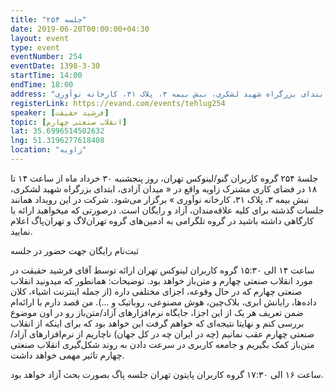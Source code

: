 ```yaml
---
title: "جلسه ۲۵۴"
date: 2019-06-20T00:00:00+04:30
layout: event
type: event
eventNumber: 254
eventDate: 1398-3-30
startTime: 14:00
endTime: 18:00
address: "میدان آزادی، ابتدای بزرگراه شهید لشکری، نبش بیمه ۳، پلاک ۳۱، کارخانه نوآوری"
registerLink: https://evand.com/events/tehlug254
speaker: [فرشید حقیقت]
topic: [انقلاب صنعتی چهارم]
lat: 35.6996514502632
lng: 51.3196277618408
location: "زاویه"
---
```

جلسهٔ ۲۵۴ گروه کاربران گنو/لینوکس تهران، روز پنجشنبه ۳۰ خرداد ماه از ساعت ۱۴ تا ۱۸ در فضای کاری مشترک زاویه واقع در « میدان آزادی، ابتدای بزرگراه شهید لشکری، نبش بیمه ۳، پلاک ۳۱، کارخانه نوآوری » برگزار می‌شود.
شرکت در این رویداد همانند جلسات گذشته برای کلیه علاقه‌مندان، آزاد و رایگان است.
درصورتی که میخواهید ارائه یا کارگاهی داشته باشید در گروه تلگرامی به ادمین‌های گروه تهران‌لاگ و تهران‌پاگ اعلام نمایید.

ثبت‌نام رایگان جهت حضور در جلسه


ساعت ۱۴ الی ۱۵:۳۰ گروه کاربران لینوکس تهران
ارائه توسط آقای فرشید حقیقت در مورد انقلاب صنعتی چهارم و متن‌باز خواهد بود.
توضیحات: همانطور که میدونید انقلاب صنعتی چهارم که در حال وقوعه، اجزای مختلفی داره (از جمله اینترنت اشیاء، کلان داده‌ها، رایانش ابری، بلاک‌چین، هوش مصنوعی، روباتیک و ...). من قصد دارم با ارائه‌ام ضمن تعریف هر یک از این اجزا، جایگاه نرم‌افزارهای آزاد/متن‌باز رو در اون موضوع بررسی کنم و نهایتا نتیجه‌ای که خواهم گرفت این خواهد بود که برای اینکه از انقلاب صنعتی چهارم عقب نمانیم (چه در ایران چه در کل جهان) ناچاریم از نرم‌افزارهای آزاد/متن‌باز کمک بگیریم و جامعه کاربری در سرعت دادن به روند شکل‌گیری انقلاب صنعتی چهارم تاثیر مهمی خواهد داشت.

ساعت ۱۶ الی ۱۷:۳۰ گروه کاربران پایتون تهران
جلسه پاگ بصورت بحث آزاد خواهد بود.